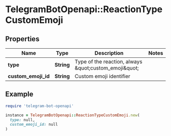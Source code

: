 # TelegramBotOpenapi::ReactionTypeCustomEmoji

## Properties

| Name | Type | Description | Notes |
| ---- | ---- | ----------- | ----- |
| **type** | **String** | Type of the reaction, always \&quot;custom_emoji\&quot; |  |
| **custom_emoji_id** | **String** | Custom emoji identifier |  |

## Example

```ruby
require 'telegram-bot-openapi'

instance = TelegramBotOpenapi::ReactionTypeCustomEmoji.new(
  type: null,
  custom_emoji_id: null
)
```

